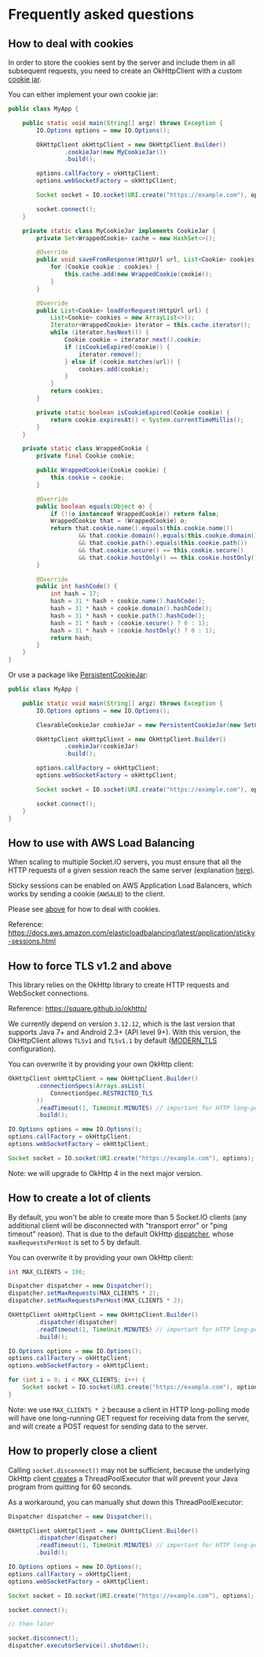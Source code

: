 # Frequently asked questions

<!-- MACRO{toc} -->

## How to deal with cookies

In order to store the cookies sent by the server and include them in all subsequent requests, you need to create an OkHttpClient with a custom [cookie jar](https://square.github.io/okhttp/4.x/okhttp/okhttp3/-cookie-jar/).

You can either implement your own cookie jar:

```java
public class MyApp {

    public static void main(String[] argz) throws Exception {
        IO.Options options = new IO.Options();

        OkHttpClient okHttpClient = new OkHttpClient.Builder()
                .cookieJar(new MyCookieJar())
                .build();

        options.callFactory = okHttpClient;
        options.webSocketFactory = okHttpClient;

        Socket socket = IO.socket(URI.create("https://example.com"), options);

        socket.connect();
    }

    private static class MyCookieJar implements CookieJar {
        private Set<WrappedCookie> cache = new HashSet<>();

        @Override
        public void saveFromResponse(HttpUrl url, List<Cookie> cookies) {
            for (Cookie cookie : cookies) {
                this.cache.add(new WrappedCookie(cookie));
            }
        }

        @Override
        public List<Cookie> loadForRequest(HttpUrl url) {
            List<Cookie> cookies = new ArrayList<>();
            Iterator<WrappedCookie> iterator = this.cache.iterator();
            while (iterator.hasNext()) {
                Cookie cookie = iterator.next().cookie;
                if (isCookieExpired(cookie)) {
                    iterator.remove();
                } else if (cookie.matches(url)) {
                    cookies.add(cookie);
                }
            }
            return cookies;
        }

        private static boolean isCookieExpired(Cookie cookie) {
            return cookie.expiresAt() < System.currentTimeMillis();
        }
    }

    private static class WrappedCookie {
        private final Cookie cookie;

        public WrappedCookie(Cookie cookie) {
            this.cookie = cookie;
        }

        @Override
        public boolean equals(Object o) {
            if (!(o instanceof WrappedCookie)) return false;
            WrappedCookie that = (WrappedCookie) o;
            return that.cookie.name().equals(this.cookie.name())
                    && that.cookie.domain().equals(this.cookie.domain())
                    && that.cookie.path().equals(this.cookie.path())
                    && that.cookie.secure() == this.cookie.secure()
                    && that.cookie.hostOnly() == this.cookie.hostOnly();
        }

        @Override
        public int hashCode() {
            int hash = 17;
            hash = 31 * hash + cookie.name().hashCode();
            hash = 31 * hash + cookie.domain().hashCode();
            hash = 31 * hash + cookie.path().hashCode();
            hash = 31 * hash + (cookie.secure() ? 0 : 1);
            hash = 31 * hash + (cookie.hostOnly() ? 0 : 1);
            return hash;
        }
    }
}
```

Or use a package like [PersistentCookieJar](https://github.com/franmontiel/PersistentCookieJar):

```java
public class MyApp {

    public static void main(String[] argz) throws Exception {
        IO.Options options = new IO.Options();

        ClearableCookieJar cookieJar = new PersistentCookieJar(new SetCookieCache(), new SharedPrefsCookiePersistor(context));

        OkHttpClient okHttpClient = new OkHttpClient.Builder()
                .cookieJar(cookieJar)
                .build();

        options.callFactory = okHttpClient;
        options.webSocketFactory = okHttpClient;

        Socket socket = IO.socket(URI.create("https://example.com"), options);

        socket.connect();
    }
}
```

## How to use with AWS Load Balancing

When scaling to multiple Socket.IO servers, you must ensure that all the HTTP requests of a given session reach the same server (explanation [here](https://socket.io/docs/v4/using-multiple-nodes/#why-is-sticky-session-required)).

Sticky sessions can be enabled on AWS Application Load Balancers, which works by sending a cookie (`AWSALB`) to the client.

Please see [above](#how-to-deal-with-cookies) for how to deal with cookies.

Reference: https://docs.aws.amazon.com/elasticloadbalancing/latest/application/sticky-sessions.html

## How to force TLS v1.2 and above

This library relies on the OkHttp library to create HTTP requests and WebSocket connections.

Reference: https://square.github.io/okhttp/

We currently depend on version `3.12.12`, which is the last version that supports Java 7+ and Android 2.3+ (API level 9+). With this version, the OkHttpClient allows `TLSv1` and `TLSv1.1` by default ([MODERN_TLS](https://square.github.io/okhttp/security/tls_configuration_history/#modern_tls-versions_1) configuration).

You can overwrite it by providing your own OkHttp client:

```java
OkHttpClient okHttpClient = new OkHttpClient.Builder()
        .connectionSpecs(Arrays.asList(
            ConnectionSpec.RESTRICTED_TLS
        ))
        .readTimeout(1, TimeUnit.MINUTES) // important for HTTP long-polling
        .build();

IO.Options options = new IO.Options();
options.callFactory = okHttpClient;
options.webSocketFactory = okHttpClient;

Socket socket = IO.socket(URI.create("https://example.com"), options);
```

Note: we will upgrade to OkHttp 4 in the next major version.

## How to create a lot of clients

By default, you won't be able to create more than 5 Socket.IO clients (any additional client will be disconnected with "transport error" or "ping timeout" reason). That is due to the default OkHttp [dispatcher](https://square.github.io/okhttp/4.x/okhttp/okhttp3/-dispatcher/), whose `maxRequestsPerHost` is set to 5 by default.

You can overwrite it by providing your own OkHttp client:

```java
int MAX_CLIENTS = 100;

Dispatcher dispatcher = new Dispatcher();
dispatcher.setMaxRequests(MAX_CLIENTS * 2);
dispatcher.setMaxRequestsPerHost(MAX_CLIENTS * 2);

OkHttpClient okHttpClient = new OkHttpClient.Builder()
        .dispatcher(dispatcher)
        .readTimeout(1, TimeUnit.MINUTES) // important for HTTP long-polling
        .build();

IO.Options options = new IO.Options();
options.callFactory = okHttpClient;
options.webSocketFactory = okHttpClient;

for (int i = 0; i < MAX_CLIENTS; i++) {
    Socket socket = IO.socket(URI.create("https://example.com"), options);
}
```

Note: we use `MAX_CLIENTS * 2` because a client in HTTP long-polling mode will have one long-running GET request for receiving data from the server, and will create a POST request for sending data to the server.

## How to properly close a client

Calling `socket.disconnect()` may not be sufficient, because the underlying OkHttp client [creates](https://github.com/square/okhttp/blob/06d38cb795d82d086f13c595a62ce0cbe60904ac/okhttp/src/main/java/okhttp3/Dispatcher.java#L65-L66) a ThreadPoolExecutor that will prevent your Java program from quitting for 60 seconds.

As a workaround, you can manually shut down this ThreadPoolExecutor:

```java
Dispatcher dispatcher = new Dispatcher();

OkHttpClient okHttpClient = new OkHttpClient.Builder()
        .dispatcher(dispatcher)
        .readTimeout(1, TimeUnit.MINUTES) // important for HTTP long-polling
        .build();

IO.Options options = new IO.Options();
options.callFactory = okHttpClient;
options.webSocketFactory = okHttpClient;

Socket socket = IO.socket(URI.create("https://example.com"), options);

socket.connect();

// then later

socket.disconnect();
dispatcher.executorService().shutdown();
```
